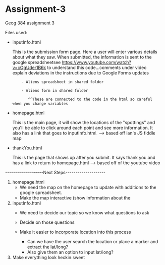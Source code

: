 # Assignment-3
Geog 384 assignment 3

Files used:
  - inputInfo.html
      
      This is the submission form page. Here a user will enter various details about what they saw. When submitted, the information is 
      sent to the google spreadsheetsee https://www.youtube.com/watch?v=cOgUder1B6k to understand this code...comments under video explain 
       deviations in the instructions due to Google Forms updates
            
            - Aliens spreadsheet in shared folder
            
            - Aliens form in shared folder
               
               ^^These are connected to the code in the html so careful when you change variables
  - homepage.html
      
      This is the main page, it will show the locations of the "spottings" and you'll be able to click around each point and see
      more information. It also has a link that goes to inputInfo.html.
           --> based off ian's JS fiddle map
  - thankYou.html
      
      This is the page that shows up after you submit. It says thank you and has a link to return to homepage.html
           --> based off of the youtube video
          
-------------------Next Steps--------------------

1. homepage.html
    - We need the map on the homepage to update with additions to the google spreadsheet.
    - Make the map interactive (show information about the
2. inputInfo.html
    - We need to decide our topic so we know what questions to ask
    - Decide on those questions
    - Make it easier to incorporate location into this process
        
        - Can we have the user search the location or place a marker and extract the lat/long?
        - Also give them an option to input lat/long?
3. Make everything look heckin sweet

  
